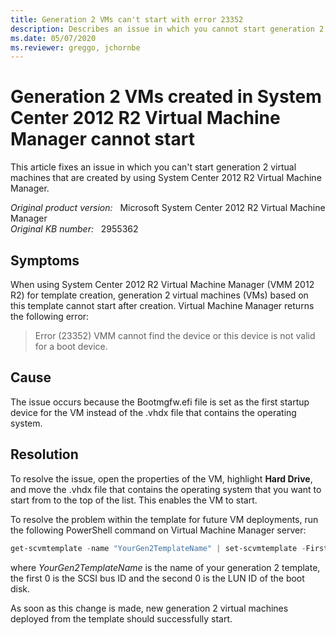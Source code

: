```yaml
---
title: Generation 2 VMs can't start with error 23352
description: Describes an issue in which you cannot start generation 2 VMs that are created by using System Center 2012 R2 Virtual Machine Manager.
ms.date: 05/07/2020
ms.reviewer: greggo, jchornbe
---
```

# Generation 2 VMs created in System Center 2012 R2 Virtual Machine Manager cannot start

This article fixes an issue in which you can't start generation 2 virtual machines that are created by using System Center 2012 R2 Virtual Machine Manager.

_Original product version:_ &nbsp; Microsoft System Center 2012 R2 Virtual Machine Manager  
_Original KB number:_ &nbsp; 2955362

## Symptoms

When using System Center 2012 R2 Virtual Machine Manager (VMM 2012 R2) for template creation, generation 2 virtual machines (VMs) based on this template cannot start after creation. Virtual Machine Manager returns the following error:

> Error (23352) VMM cannot find the device or this device is not valid for a boot device.

## Cause

The issue occurs because the Bootmgfw.efi file is set as the first startup device for the VM instead of the .vhdx file that contains the operating system.

## Resolution

To resolve the issue, open the properties of the VM, highlight **Hard Drive**, and move the .vhdx file that contains the operating system that you want to start from to the top of the list. This enables the VM to start.

To resolve the problem within the template for future VM deployments, run the following PowerShell command on Virtual Machine Manager server:

```powershell
get-scvmtemplate -name "YourGen2TemplateName" | set-scvmtemplate -FirstBootDevice "SCSI,0,0"
```

where *YourGen2TemplateName* is the name of your generation 2 template, the first 0 is the SCSI bus ID and the second 0 is the LUN ID of the boot disk.

As soon as this change is made, new generation 2 virtual machines deployed from the template should successfully start.
